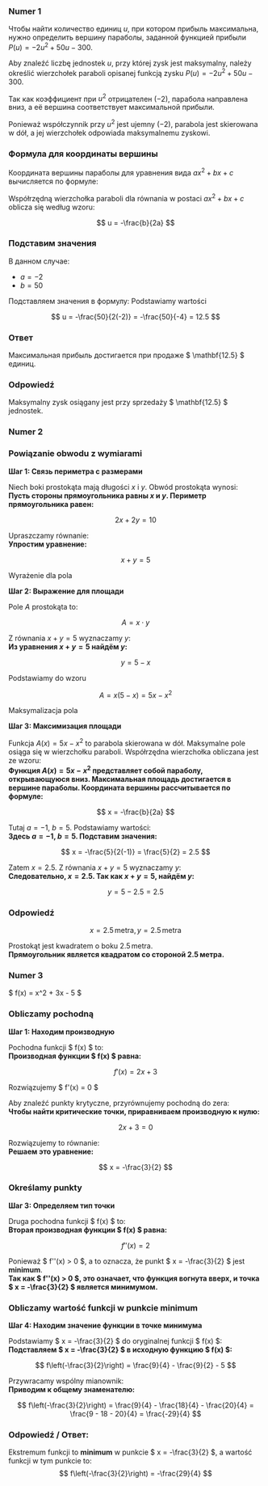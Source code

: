 ### Numer 1

Чтобы найти количество единиц $u$, при котором прибыль максимальна, нужно определить вершину параболы, заданной функцией прибыли $P(u) = -2u^2 + 50u - 300$. 


Aby znaleźć liczbę jednostek $u$, przy której zysk jest maksymalny, należy określić wierzchołek paraboli opisanej funkcją zysku $P(u) = -2u^2 + 50u - 300$. 

Так как коэффициент при $u^2$ отрицателен ($-2$), парабола направлена вниз, а её вершина соответствует максимальной прибыли.


Ponieważ współczynnik przy $u^2$ jest ujemny ($-2$), parabola jest skierowana w dół, a jej wierzchołek odpowiada maksymalnemu zyskowi.

### Формула для координаты вершины
Координата вершины параболы для уравнения вида $ax^2 + bx + c$ вычисляется по формуле:

Współrzędną wierzchołka paraboli dla równania w postaci $ax^2 + bx + c$ oblicza się według wzoru:

$$
u = -\frac{b}{2a}
$$

### Подставим значения
В данном случае:
- $a = -2$
- $b = 50$

Подставляем значения в формулу:
Podstawiamy wartości

$$
u = -\frac{50}{2(-2)} = -\frac{50}{-4} = 12.5
$$

### Ответ
Максимальная прибыль достигается при продаже $ \mathbf{12.5} $ единиц.
### Odpowiedź
Maksymalny zysk osiągany jest przy sprzedaży $ \mathbf{12.5} $ jednostek.

### Numer 2

### Powiązanie obwodu z wymiarami
**Шаг 1: Связь периметра с размерами**

Niech boki prostokąta mają długości $x$ i $y$. Obwód prostokąta wynosi:  
**Пусть стороны прямоугольника равны $x$ и $y$. Периметр прямоугольника равен:**

$$
2x + 2y = 10
$$

Upraszczamy równanie:  
**Упростим уравнение:**

$$
x + y = 5
$$

Wyrażenie dla pola

**Шаг 2: Выражение для площади**

Pole $A$ prostokąta to: 

$$
A = x \cdot y
$$

Z równania $x + y = 5$ wyznaczamy $y$:  
**Из уравнения $x + y = 5$ найдём $y$:**

$$
y = 5 - x
$$

Podstawiamy do wzoru

$$
A = x(5 - x) = 5x - x^2
$$

 Maksymalizacja pola

**Шаг 3: Максимизация площади**

Funkcja $A(x) = 5x - x^2$ to parabola skierowana w dół. Maksymalne pole osiąga się w wierzchołku paraboli. Współrzędna wierzchołka obliczana jest ze wzoru:  
**Функция $A(x) = 5x - x^2$ представляет собой параболу, открывающуюся вниз. Максимальная площадь достигается в вершине параболы. Координата вершины рассчитывается по формуле:**

$$
x = -\frac{b}{2a}
$$

Tutaj $a = -1$, $b = 5$. Podstawiamy wartości:  
**Здесь $a = -1$, $b = 5$. Подставим значения:**

$$
x = -\frac{5}{2(-1)} = \frac{5}{2} = 2.5
$$

Zatem $x = 2.5$. Z równania $x + y = 5$ wyznaczamy $y$:  
**Следовательно, $x = 2.5$. Так как $x + y = 5$, найдём $y$:**

$$
y = 5 - 2.5 = 2.5
$$

### Odpowiedź

$$
x = 2.5 \, \text{metra}, \, y = 2.5 \, \text{metra}
$$

Prostokąt jest kwadratem o boku $2.5 \, \text{metra}$.  
**Прямоугольник является квадратом со стороной $2.5 \, \text{метра}$.**


### Numer 3


$ f(x) = x^2 + 3x - 5 $
### Obliczamy pochodną
**Шаг 1: Находим производную**

Pochodna funkcji $ f(x) $ to:  
**Производная функции $ f(x) $ равна:**

$$
f'(x) = 2x + 3
$$

Rozwiązujemy $ f'(x) = 0 $

Aby znaleźć punkty krytyczne, przyrównujemy pochodną do zera:  
**Чтобы найти критические точки, приравниваем производную к нулю:**

$$
2x + 3 = 0
$$

Rozwiązujemy to równanie:  
**Решаем это уравнение:**

$$
x = -\frac{3}{2}
$$


### Określamy punkty
**Шаг 3: Определяем тип точки**

Druga pochodna funkcji $ f(x) $ to:  
**Вторая производная функции $ f(x) $ равна:**

$$
f''(x) = 2
$$

Ponieważ $ f''(x) > 0 $, a to oznacza, że punkt $ x = -\frac{3}{2} $ jest **minimum**.  
**Так как $ f''(x) > 0 $, это означает, что функция вогнута вверх, и точка $ x = -\frac{3}{2} $ является **минимумом**.**

### Obliczamy wartość funkcji w punkcie minimum
**Шаг 4: Находим значение функции в точке минимума**

Podstawiamy $ x = -\frac{3}{2} $ do oryginalnej funkcji $ f(x) $:  
**Подставляем $ x = -\frac{3}{2} $ в исходную функцию $ f(x) $:**

$$
f\left(-\frac{3}{2}\right) = \frac{9}{4} - \frac{9}{2} - 5
$$

Przywracamy wspólny mianownik:  
**Приводим к общему знаменателю:**

$$
f\left(-\frac{3}{2}\right) = \frac{9}{4} - \frac{18}{4} - \frac{20}{4} = \frac{9 - 18 - 20}{4} = \frac{-29}{4}
$$


### Odpowiedź / Ответ:
Ekstremum funkcji to **minimum** w punkcie $ x = -\frac{3}{2} $, a wartość funkcji w tym punkcie to:  
$$
f\left(-\frac{3}{2}\right) = -\frac{29}{4}
$$
